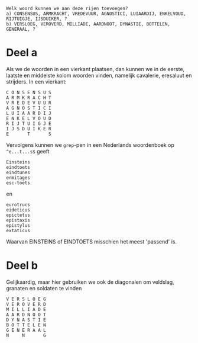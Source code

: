 ```
Welk woord kunnen we aan deze rijen toevoegen?
a) CONSENSUS, ARMKRACHT, VREDEVUUR, AGNOSTICI, LUIAARDIJ, ENKELVOUD, RIJTUIGJE, IJSDUIKER, ? 
b) VERSLOEG, VEROVERD, MILLIADE, AARDNOOT, DYNASTIE, BOTTELEN, GENERAAL, ?
```
# Deel a

Als we de woorden in een vierkant plaatsen, dan kunnen we in de eerste, laatste en middelste kolom woorden vinden, namelijk cavalerie, eresaluut en strijders.
In een vierkant:
```
C O N S E N S U S
A R M K R A C H T
V R E D E V U U R
A G N O S T I C I
L U I A A R D I J
E N K E L V O U D
R I J T U I G J E
I J S D U I K E R
E       T       S
```
Vervolgens kunnen we `grep`-pen in een Nederlands woordenboek op `^e...t...s$` geeft

```
Einsteins
eindtoets
eindtunes
ermitages
esc-toets
```
en
```
eurotrucs
eideticus
epictetus 
epistaxis
epistylus 
extaticus
```

Waarvan EINSTEINS of EINDTOETS misschien het meest 'passend' is. 

# Deel b

Gelijkaardig, maar hier gebruiken we ook de diagonalen om veldslag, granaten en soldaten te vinden

```
V E R S L O E G
V E R O V E R D
M I L L I A D E
A A R D N O O T
D Y N A S T I E
B O T T E L E N
G E N E R A A L
N     N       G
```



